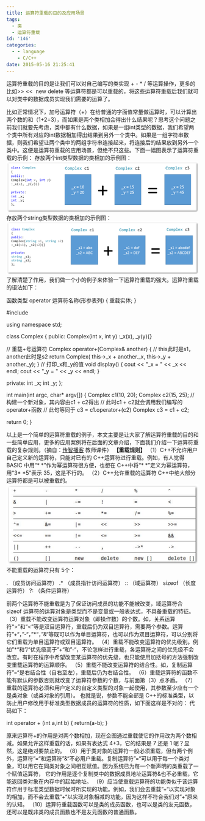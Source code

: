 ```yaml
---
title: 运算符重载的目的及应用场景
tags:
  - 类
  - 运算符重载
id: '146'
categories:
  - - language
    - C/C++
date: 2015-05-16 21:25:41
---
```


运算符重载的目的是让我们可以对自己编写的类实现 + - \* / 等运算操作，更多的比如>> <<  new delete 等运算符都是可以重载的，将这些运算符重载后我们就可以对类中的数据成员实现我们需要的运算了。
<!-- more -->
比如正常情况下，加号运算符（+）在给普通的字面值常量做运算时，可以计算出两个数的和（1+2=3），而如果是两个类相加会得出什么结果呢？思考这个问题之前我们就要先考虑，类中都有什么数据，如果是一组int类型的数据，我们希望两个类中所有对应的int数据相加得出结果到另外一个类中。如果是一组字符串数据，则我们希望让两个类中的两组字符串连接起来，将连接后的结果放到另外一个类中。这便是运算符重载的应用场景，但绝不只这些。下面一幅图表示了运算符重载的示例： 存放两个int类型数据的类相加的示例图： [![2015-05-16_195143](/images/2015/05/2015-05-16_195143.png)](/images/2015/05/2015-05-16_195143.png) 存放两个string类型数据的类相加的示例图： [![2015-05-16_195815](/images/2015/05/2015-05-16_195815.png)](/images/2015/05/2015-05-16_195815.png) 了解清楚了作用，我们做一个小的例子来体验一下运算符重载的强大。运算符重载的语法如下：

函数类型 operator 运算符名称(形参表列)
{
     重载实体;
}

#include <iostream>

using namespace std;

class Complex
{
public:
Complex(int x, int y)
:\_x(x), \_y(y){}

// 重载+号运算符
Complex operator+(Complex& another)
{
// this此时是s1，another此时是s2
return Complex(
this->\_x + another.\_x, 
this->\_y + another.\_y);
}
// 打印\_x和\_y的值
void display()
{
cout << "\_x = " << \_x << endl;
cout << "\_y = " << \_y << endl;
}

private:
int \_x;
int \_y;
};

int main(int argc, char\* argv\[\])
{
Complex c1(10, 20);
Complex c2(15, 25);
// 构建一个新对象，其内容由c1 + c2得出
// 此时c1 + c2就会调用我们编写的operator+函数
// 此句等同于 c3 = c1.operator+(c2)
Complex c3 = c1 + c2;

return 0;
}

以上是一个简单的运算符重载的例子，本文主要是让大家了解运算符重载的目的和一些简单应用，更多的应用案例将在后面的文章介绍，下面我们介绍一下运算符重载的复杂规则。（摘自：[传智播客](http://www.itcast.cn) 教师课件） **【重载规则】** （1）C++不允许用户自己定义新的运算符，只能对已有的 C++运算符进行重载。例如，有人觉得 BASIC 中用“\* \*”作为幂运算符很方便，也想在 C++中将“\* \*”定义为幂运算符，用“3\* \*5”表示 35，这是不行的。 （2）C++允许重载的运算符 C++中绝大部分运算符都是可以被重载的。 [![2015-05-16_201649](/images/2015/05/2015-05-16_2016491.png)](/images/2015/05/2015-05-16_2016491.png) 不能重载的运算符只有 5个：

.       （成员访问运算符）
.\*      （成员指针访问运算符）
::      （域运算符）
sizeof  （长度运算符）
?:      （条件运算符）

前两个运算符不能重载是为了保证访问成员的功能不能被改变，域运算符合 sizeof 运算符的运算对象是类型而不是变量或一般表达式，不具备重载的特征。 （3）重载不能改变运算符运算对象（即操作数）的个数。如，关系运算符“>”和“<”等是双目运算符，重载后仍为双目运算符，需要两个参数。运算符”+“，”-“，”\*“，”&“等既可以作为单目运算符，也可以作为双目运算符，可以分别将它们重载为单目运算符或双目运算符。 （4）重载不能改变运算符的优先级别。例如”\*“和”/“优先级高于”+“和”-“，不论怎样进行重载，各运算符之间的优先级不会改变。有时在程序中希望改变某运算符的优先级，也只能使用加括号的方法强制改变重载运算符的运算顺序。 （5）重载不能改变运算符的结合性。如，复制运算符”=“是右结合性（自右至左），重载后仍为右结合性。 （6）重载运算符的函数不能有默认的参数否则就改变了运算符参数的个数，与前面第（3）点矛盾。 （7）重载的运算符必须和用户定义的自定义类型的对象一起使用，其参数至少应有一个是类对象（或类对象的引用）。 也就是说，参数不能全部是 C++的标准类型，以防止用户修改用于标准类型数据成员的运算符的性质，如下面这样是不对的： 代码如下：

int operator + (int a,int b)
{
     return(a-b);
}

原来运算符+的作用是对两个数相加，现在企图通过重载使它的作用改为两个数相减。如果允许这样重载的话，如果有表达式 4+3，它的结果是 7 还是 1 呢？显然，这是绝对要禁止的。 （8）用于类对象的运算符一般必须重载，但有两个例外，运算符”=“和运算符”&“不必用户重载。复制运算符”=“可以用于每一个类对象，可以用它在同类对象之间相互赋值。因为系统已为每一个新声明的类重载了一个赋值运算符， 它的作用是逐个复制类中的数据成员地址运算符&也不必重载，它能返回类对象在内存中的起始地址。 （9）应当使重载运算符的功能类似于该运算符作用于标准类型数据时候时所实现的功能。例如，我们会去重载”+“以实现对象的相加，而不会去重载”+“以实现对象相减的功能，因为这样不符合我们对”+“原来的认知。 （10）运算符重载函数可以是类的成员函数，也可以是类的友元函数，还可以是既非类的成员函数也不是友元函数的普通函数。